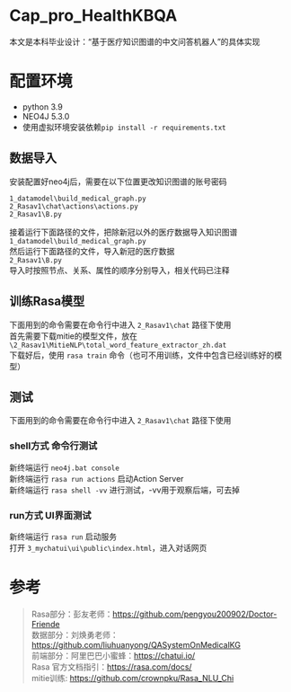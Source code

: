 # Cap_pro_HealthKBQA
本文是本科毕业设计：“基于医疗知识图谱的中文问答机器人”的具体实现
# 配置环境
- python 3.9  
- NEO4J 5.3.0  
- 使用虚拟环境安装依赖`pip install -r requirements.txt`  
## 数据导入
安装配置好neo4j后，需要在以下位置更改知识图谱的账号密码  
```
1_datamodel\build_medical_graph.py
2_Rasav1\chat\actions\actions.py
2_Rasav1\B.py
```  
接着运行下面路径的文件，把除新冠以外的医疗数据导入知识图谱  
`1_datamodel\build_medical_graph.py`  
然后运行下面路径的文件，导入新冠的医疗数据  
`2_Rasav1\B.py`  
导入时按照节点、关系、属性的顺序分别导入，相关代码已注释  
## 训练Rasa模型
下面用到的命令需要在命令行中进入 `2_Rasav1\chat` 路径下使用  
首先需要下载mitie的模型文件，放在 `\2_Rasav1\MitieNLP\total_word_feature_extractor_zh.dat`  
下载好后，使用 `rasa train` 命令（也可不用训练，文件中包含已经训练好的模型）  
## 测试
下面用到的命令需要在命令行中进入 `2_Rasav1\chat` 路径下使用  
### shell方式 命令行测试
新终端运行 `neo4j.bat console`  
新终端运行 `rasa run actions` 启动Action Server  
新终端运行 `rasa shell -vv` 进行测试，-vv用于观察后端，可去掉  
### run方式 UI界面测试
新终端运行 `rasa run` 启动服务  
打开 `3_mychatui\ui\public\index.html`，进入对话网页  
# 参考
> Rasa部分：彭友老师：https://github.com/pengyou200902/Doctor-Friende  
> 数据部分：刘焕勇老师：https://github.com/liuhuanyong/QASystemOnMedicalKG  
> 前端部分：阿里巴巴小蜜蜂：https://chatui.io/  
> Rasa 官方文档指引：https://rasa.com/docs/  
> mitie训练: https://github.com/crownpku/Rasa_NLU_Chi  
